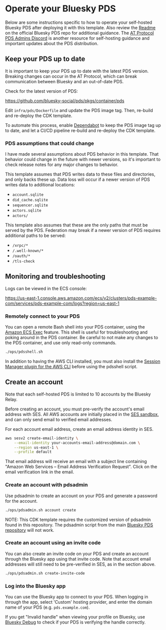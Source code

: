 # Operate your Bluesky PDS

Below are some instructions specific to how to operate your self-hosted Bluesky PDS
after deploying it with this template.
Also review the [Readme](https://github.com/bluesky-social/pds/blob/main/README.md)
on the official Bluesky PDS repo for additional guidance.
The [AT Protocol PDS Admins Discord](https://discord.gg/e7hpHxRfBP) is another resource
for self-hosting guidance and important updates about the PDS distribution.

## Keep your PDS up to date

It is important to keep your PDS up to date with the latest PDS version.
Breaking changes can occur in the AT Protocol, which can break communication
between Bluesky and an out-of-date PDS.

Check for the latest version of PDS:

https://github.com/bluesky-social/pds/pkgs/container/pds

Edit `infra/pds/Dockerfile` and update the PDS image tag.
Then, re-build and re-deploy the CDK template.

To automate this process, enable
[Dependabot](https://docs.github.com/en/code-security/getting-started/dependabot-quickstart-guide)
to keep the PDS image tag up to date,
and let a CI/CD pipeline re-build and re-deploy the CDK template.

### PDS assumptions that could change

I have made several assumptions about PDS behavior in this template.
That behavior could change in the future with newer versions, so it's
important to check release notes for any major changes to behavior.

This template assumes that PDS writes data to these files and directories,
and only backs these up. Data loss will occur if a newer version of PDS
writes data to additional locations:
* `account.sqlite`
* `did_cache.sqlite`
* `sequencer.sqlite`
* `actors.sqlite`
* `actors/`

This template also assumes that these are the only paths that must be served
by the PDS. Federation may break if a newer version of PDS requires additional
paths to be served:
* `/xrpc/*`
* `/.well-known/*`
* `/oauth/*`
* `/tls-check`

## Monitoring and troubleshooting

Logs can be viewed in the ECS console:

https://us-east-1.console.aws.amazon.com/ecs/v2/clusters/pds-example-com/services/pds-example-com/logs?region=us-east-1

### Remotely connect to your PDS

You can open a remote Bash shell into your PDS container, using the
[Amazon ECS Exec](https://docs.aws.amazon.com/AmazonECS/latest/developerguide/ecs-exec.html)
feature. This shell is useful for troubleshooting and poking around in the PDS container.
Be careful to not make any changes to the PDS container, and use only read-only commands.

```bash
./ops/pdsshell.sh
```

In addition to having the AWS CLI installed, you must also install the
[Session Manager plugin for the AWS CLI](https://docs.aws.amazon.com/systems-manager/latest/userguide/session-manager-working-with-install-plugin.html)
before using the pdsshell script.

## Create an account

Note that each self-hosted PDS is limited to 10 accounts by the Bluesky Relay.

Before creating an account, you must pre-verify the account's email address with SES.
All AWS accounts are initially placed in the
[SES sandbox](https://docs.aws.amazon.com/ses/latest/dg/request-production-access.html),
and can only send email to verified email addresses.

For each account email address, create an email address identity in SES.
```bash
aws sesv2 create-email-identity \
    --email-identity your-accounts-email-address@domain.com \
    --region us-east-1 \
    --profile default
```
That email address will receive an email with a subject line containing
"Amazon Web Services – Email Address Verification Request".
Click on the email verification link in the email.

### Create an account with pdsadmin

Use pdsadmin to create an account on your PDS and generate a password for the account.

```bash
./ops/pdsadmin.sh account create
```

NOTE: This CDK template requires the customized version of pdsadmin found in this repository.
The pdsadmin script from the main [Bluesky PDS repository](https://github.com/bluesky-social/pds) will not work.

### Create an account using an invite code

You can also create an invite code on your PDS and create an account through the Bluesky app using that invite code.
Note that account email addresses will still need to be pre-verified in SES, as in the section above.

```bash
./ops/pdsadmin.sh create-invite-code
```

### Log into the Bluesky app

You can use the Bluesky app to connect to your PDS.
When logging in through the app, select 'Custom' hosting provider,
and enter the domain name of your PDS (e.g. `pds.example.com`).

If you get "Invalid handle" when viewing your profile on Bluesky,
use [Bluesky Debug](https://bsky-debug.app/handle) to check if
your PDS is verifying the handle correctly.
